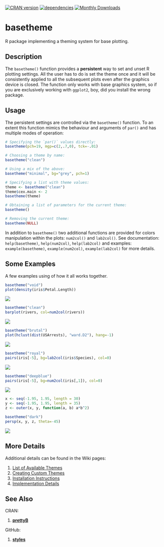 [![CRAN version](http://www.r-pkg.org/badges/version/basetheme)](https://cran.r-project.org/package=basetheme)
[![dependencies](https://tinyverse.netlify.com/badge/basetheme)](https://CRAN.R-project.org/package=basetheme)
[![Monthly Downloads](https://cranlogs.r-pkg.org/badges/basetheme)](https://cranlogs.r-pkg.org/badges/basetheme)

# basetheme #

R package implementing a theming system for base plotting.

## Description ##

The `basetheme()` function provides a **persistent** way to set and unset R plotting settings.
All the user has to do is set the theme once and it will be consistently applied to all the subsequent plots even after the graphics device is closed.
The function only works with base graphics system, so if you are exclusively working with `ggplot2`, boy, did you install the wrong package.

## Usage ##

The persistent settings are controlled via the `basetheme()` function.
To an extent this function mimics the behaviour and arguments of `par()` and has multiple modes of operation:

```r
# Specifying the `par()` values directly:
basetheme(pch=19, mgp=c(2,.7,0), tck=-.01)

# Choosing a theme by name:
basetheme("clean")

# Using a mix of the above:
basetheme("minimal", bg="grey", pch=1)

# Specifying a list with theme values:
theme <- basetheme("clean")
theme$cex.main <- 2
basetheme(theme)

# Obtaining a list of parameters for the current theme:
basetheme()

# Removing the current theme:
basetheme(NULL)
```

In addition to `basetheme()` two additional functions are provided for colors manipulation within the plots: `num2col()` and `lab2col()`.
See documentation: `help(basetheme)`, `help(num2col)`, `help(lab2col)` and examples: `example(basetheme)`, `example(num2col)`, `example(lab2col)` for more details.

## Some Examples ##

A few examples using of how it all works together.

```r
basetheme("void")
plot(density(iris$Petal.Length))
```

![](http://karolis.koncevicius.lt/data/basetheme/examples/ex_1.png)

```r
basetheme("clean")
barplot(rivers, col=num2col(rivers))
```

![](http://karolis.koncevicius.lt/data/basetheme/examples/ex_2a.png)

```r
basetheme("brutal")
plot(hclust(dist(USArrests), "ward.D2"), hang=-1)
```

![](http://karolis.koncevicius.lt/data/basetheme/examples/ex_3a.png)

```r
basetheme("royal")
pairs(iris[-5], bg=lab2col(iris$Species), col=0)
```

![](http://karolis.koncevicius.lt/data/basetheme/examples/ex_4a.png)

```r
basetheme("deepblue")
pairs(iris[-5], bg=num2col(iris[,1]), col=0)
```

![](http://karolis.koncevicius.lt/data/basetheme/examples/ex_5a.png)

```r
x <- seq(-1.95, 1.95, length = 30)
y <- seq(-1.95, 1.95, length = 35)
z <- outer(x, y, function(a, b) a*b^2)

basetheme("dark")
persp(x, y, z, theta=-45)
```

![](http://karolis.koncevicius.lt/data/basetheme/examples/ex_6a.png)


## More Details ##

Additional details can be found in the Wiki pages:

1. [List of Available Themes](https://github.com/KKPMW/basetheme/wiki/Theme-List)
2. [Creating Custom Themes](https://github.com/KKPMW/basetheme/wiki/Creating-Themes)
3. [Installation Instructions](https://github.com/KKPMW/basetheme/wiki/Installation)
4. [Implementation Details](https://github.com/KKPMW/basetheme/wiki/Implementation-Details)

## See Also ##

CRAN:

1. [**prettyB**](https://github.com/jumpingrivers/prettyB)

GitHub:

1. [**styles**](https://github.com/leehazel/styles)

